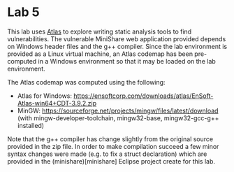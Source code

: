# Lab 5

This lab uses [Atlas](https://www.ensoftcorp.com/atlas/) to explore writing static analysis tools to find vulnerabilities. The vulnerable MiniShare web application provided depends on Windows header files and the g++ compiler. Since the lab environment is provided as a Linux virtual machine, an Atlas codemap has been pre-computed in a Windows environment so that it may be loaded on the lab environment.

The Atlas codemap was computed using the following:
- Atlas for Windows: https://ensoftcorp.com/downloads/atlas/EnSoft-Atlas-win64+CDT-3.9.2.zip
- MinGW: https://sourceforge.net/projects/mingw/files/latest/download (with mingw-developer-toolchain, mingw32-base, mingw32-gcc-g++ installed)

Note that the g++ compiler has change slightly from the original source provided in the zip file. In order to make compilation succeed a few minor syntax changes were made (e.g. to fix a struct declaration) which are provided in the (minishare)[minishare] Eclipse project create for this lab.
